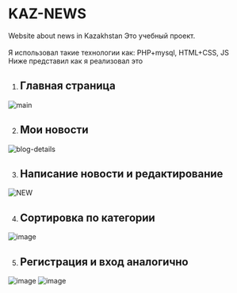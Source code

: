 # KAZ-NEWS
Website about news in Kazakhstan
Это учебный проект. 
<br>
<br> Я использовал такие технологии как: PHP+mysql, HTML+CSS, JS<br>
Ниже представил как я реализовал это

1) <h2><b>Главная страница</b></h2>
![main](https://user-images.githubusercontent.com/108742033/187441086-9e18f397-6a63-488e-81a9-51e212d05262.png)

2) <h2><b>Мои новости</b></h2>
![blog-details](https://user-images.githubusercontent.com/108742033/187441964-799b4e43-3d56-46c6-b64e-b7e3ef7db49d.png)

3) <h2><b>Написание новости и редактирование</b></h2>
![NEW](https://user-images.githubusercontent.com/108742033/187442275-fe5041fd-f4ea-4dac-a93c-dfc5d47ea2ae.png)

4) <h2><b>Сортировка по категории</b></h2>
![image](https://user-images.githubusercontent.com/108742033/187443801-920a6680-7d9d-4cb7-b76f-3a2e7ab5502e.png)

5) <h2><b>Регистрация и вход аналогично</b></h2>
![image](https://user-images.githubusercontent.com/108742033/187444136-8845e79d-2b8b-414e-994d-3de19f846e34.png)
![image](https://user-images.githubusercontent.com/108742033/187444228-b92f3a61-8ee7-4138-9b64-3c1ee42bf21b.png)

